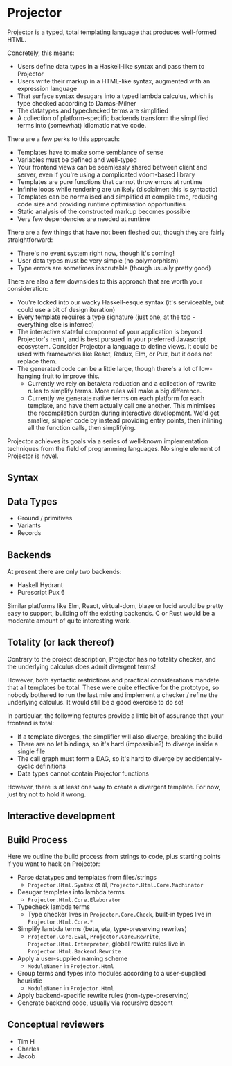 # Projector

Projector is a typed, total templating language that produces
well-formed HTML.

Concretely, this means:

- Users define data types in a Haskell-like syntax and pass them to Projector
- Users write their markup in a HTML-like syntax, augmented with an
  expression language
- That surface syntax desugars into a typed lambda calculus, which is
  type checked according to Damas-Milner
- The datatypes and typechecked terms are simplified
- A collection of platform-specific backends transform the simplified
  terms into (somewhat) idiomatic native code.

There are a few perks to this approach:

- Templates have to make some semblance of sense
- Variables must be defined and well-typed
- Your frontend views can be seamlessly shared between client and
  server, even if you're using a complicated vdom-based library
- Templates are pure functions that cannot throw errors at runtime
- Infinite loops while rendering are unlikely (disclaimer: this is syntactic)
- Templates can be normalised and simplified at compile time, reducing
  code size and providing runtime optimisation opportunities
- Static analysis of the constructed markup becomes possible
- Very few dependencies are needed at runtime

There are a few things that have not been fleshed out, though
they are fairly straightforward:

- There's no event system right now, though it's coming!
- User data types must be very simple (no polymorphism)
- Type errors are sometimes inscrutable (though usually pretty good)

There are also a few downsides to this approach that are worth your
consideration:

- You're locked into our wacky Haskell-esque syntax (it's serviceable,
  but could use a bit of design iteration)
- Every template requires a type signature (just one, at the top -
  everything else is inferred)
- The interactive stateful component of your application is beyond
  Projector's remit, and is best pursued in your preferred Javascript
  ecosystem.  Consider Projector a language to define views.  It could
  be used with frameworks like React, Redux, Elm, or Pux, but it does
  not replace them.
- The generated code can be a little large, though there's a lot of
  low-hanging fruit to improve this.
    - Currently we rely on beta/eta reduction and a collection of
      rewrite rules to simplify terms. More rules will make a big
      difference.
	- Currently we generate native terms on each platform for each
      template, and have them actually call one another. This
      minimises the recompilation burden during interactive
      development. We'd get smaller, simpler code by instead providing
      entry points, then inlining all the function calls, then
      simplifying.

Projector achieves its goals via a series of well-known implementation
techniques from the field of programming languages. No single element
of Projector is novel.

## Syntax


## Data Types

- Ground / primitives
- Variants
- Records

## Backends

At present there are only two backends:

- Haskell Hydrant
- Purescript Pux 6

Similar platforms like Elm, React, virtual-dom, blaze or lucid would
be pretty easy to support, building off the existing backends. C or
Rust would be a moderate amount of quite interesting work.

## Totality (or lack thereof)

Contrary to the project description, Projector has no totality
checker, and the underlying calculus does admit divergent terms!

However, both syntactic restrictions and practical considerations
mandate that all templates be total. These were quite effective for
the prototype, so nobody bothered to run the last mile and implement a
checker / refine the underlying calculus. It would still be a good
exercise to do so!

In particular, the following features provide a little bit of
assurance that your frontend is total:
- If a template diverges, the simplifier will also diverge, breaking
  the build
- There are no let bindings, so it's hard (impossible?) to diverge
  inside a single file
- The call graph must form a DAG, so it's hard to diverge by
  accidentally-cyclic definitions
- Data types cannot contain Projector functions

However, there is at least one way to create a divergent template. For
now, just try not to hold it wrong.


## Interactive development



## Build Process

Here we outline the build process from strings to code, plus starting
points if you want to hack on Projector:

- Parse datatypes and templates from files/strings
    - `Projector.Html.Syntax` et al, `Projector.Html.Core.Machinator`
- Desugar templates into lambda terms
    - `Projector.Html.Core.Elaborator`
- Typecheck lambda terms
    - Type checker lives in `Projector.Core.Check`, built-in types
      live in `Projector.Html.Core.*`
- Simplify lambda terms (beta, eta, type-preserving rewrites)
    - `Projector.Core.Eval`, `Projector.Core.Rewrite`,
      `Projector.Html.Interpreter`, global rewrite rules live in
      `Projector.Html.Backend.Rewrite`
- Apply a user-supplied naming scheme
    - `ModuleNamer` in `Projector.Html`
- Group terms and types into modules according to a user-supplied heuristic
    - `ModuleNamer` in `Projector.Html`
- Apply backend-specific rewrite rules (non-type-preserving)
- Generate backend code, usually via recursive descent

## Conceptual reviewers

- Tim H
- Charles
- Jacob
